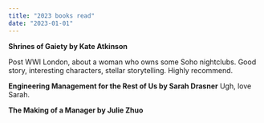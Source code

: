 ```yaml
---
title: "2023 books read"
date: "2023-01-01"
---
```


**Shrines of Gaiety by Kate Atkinson**

Post WWI London, about a woman who owns some Soho nightclubs. Good story, interesting characters, stellar storytelling. 
Highly recommend.

**Engineering Management for the Rest of Us by Sarah Drasner**
Ugh, love Sarah. 

**The Making of a Manager by Julie Zhuo**

